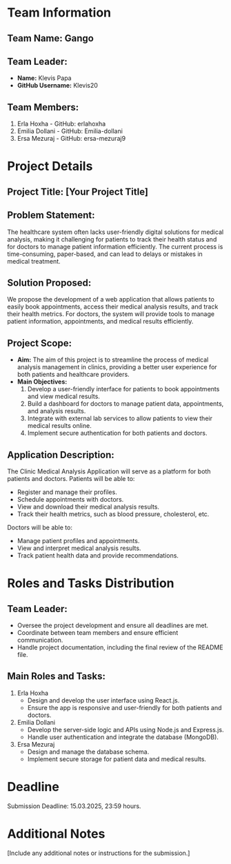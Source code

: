 # Team Information
## Team Name: Gango

## Team Leader:
- **Name:** Klevis Papa
- **GitHub Username:** Klevis20
## Team Members:
1. Erla Hoxha - GitHub: erlahoxha
2. Emilia Dollani - GitHub: Emilia-dollani
3. Ersa Mezuraj - GitHub: ersa-mezuraj9
   
# Project Details

## Project Title: [Your Project Title]

## Problem Statement:
The healthcare system often lacks user-friendly digital solutions for medical analysis, making it challenging for patients to track their health status and for doctors to manage patient information efficiently. The current process is time-consuming, paper-based, and can lead to delays or mistakes in medical treatment.

## Solution Proposed:
We propose the development of a web application that allows patients to easily book appointments, access their medical analysis results, and track their health metrics. For doctors, the system will provide tools to manage patient information, appointments, and medical results efficiently.

## Project Scope:
- **Aim:** The aim of this project is to streamline the process of medical analysis management in clinics, providing a better user experience for both patients and healthcare providers.
- **Main Objectives:**
  1. Develop a user-friendly interface for patients to book appointments and view medical results.
  2. Build a dashboard for doctors to manage patient data, appointments, and analysis results.
  3. Integrate with external lab services to allow patients to view their medical results online.
  4. Implement secure authentication for both patients and doctors.

## Application Description:
The Clinic Medical Analysis Application will serve as a platform for both patients and doctors. Patients will be able to:
- Register and manage their profiles.
- Schedule appointments with doctors.
- View and download their medical analysis results.
- Track their health metrics, such as blood pressure, cholesterol, etc.

Doctors will be able to:
- Manage patient profiles and appointments.
- View and interpret medical analysis results.
- Track patient health data and provide recommendations.

# Roles and Tasks Distribution

## Team Leader:
  - Oversee the project development and ensure all deadlines are met.
  - Coordinate between team members and ensure efficient communication.
  - Handle project documentation, including the final review of the README file.

## Main Roles and Tasks:
1. Erla Hoxha
   - Design and develop the user interface using React.js.
   - Ensure the app is responsive and user-friendly for both patients and doctors.
3. Emilia Dollani
   - Develop the server-side logic and APIs using Node.js and Express.js.
   - Handle user authentication and integrate the database (MongoDB).
5. Ersa Mezuraj
   - Design and manage the database schema.
   - Implement secure storage for patient data and medical results.

# Deadline
Submission Deadline: 15.03.2025, 23:59 hours.

# Additional Notes
[Include any additional notes or instructions for the submission.]

